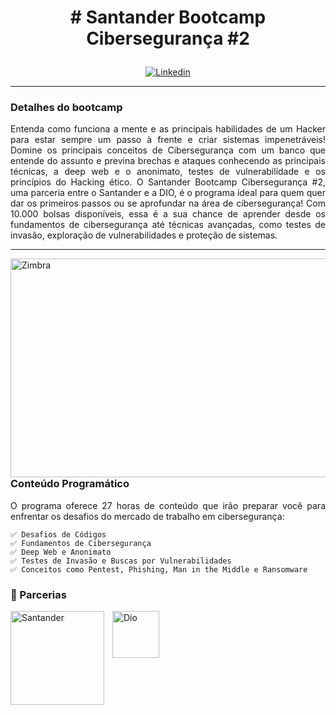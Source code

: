 <h1><p align="center"># Santander Bootcamp Cibersegurança #2</p></h1>



<p align="center">
    <a href="https://app.santanderopenacademy.com/pt-BR/program/santander-bootcamp-ciberseguranca-2">
        <img 
            alt="Linkedin" 
            title="Bootcamp Cibersegurança" 
            src="https://assets.santanderopenacademy.com/uploaded/programs/0d20f6c7-7a16-467a-afca-cdd8bf3f9395"
        />
    </a>
</p>

---
<h3><b> Detalhes do bootcamp </b></h3>

<p align="justify">Entenda como funciona a mente e as principais habilidades de um Hacker para estar sempre um passo à frente e criar sistemas impenetráveis! Domine os principais conceitos de Cibersegurança com um banco que entende do assunto e previna brechas e ataques conhecendo as principais técnicas, a deep web e o anonimato, testes de vulnerabilidade e os princípios do Hacking ético.
O Santander Bootcamp Cibersegurança #2, uma parceria entre o Santander e a DIO, é o programa ideal para quem quer dar os primeiros passos ou se aprofundar na área de cibersegurança! Com 10.000 bolsas disponíveis, essa é a sua chance de aprender desde os fundamentos de cibersegurança até técnicas avançadas, como testes de invasão, exploração de vulnerabilidades e proteção de sistemas.</p>

---
<h></h>
<p>
<img 
    align="left" 
    alt="Zimbra" 
    title="Zimbra Mail"
    width="1300px" 
    height="350px"
    style="padding-right: 3000px;" 
    src="https://img.freepik.com/vetores-gratis/conceito-de-seguranca-cibernetica_53876-93472.jpg" 
/>
</p>


<h></h>
<h3><b> Conteúdo Programático </b></h3>
<p align="justify">O programa oferece 27 horas de conteúdo que irão preparar você para enfrentar os desafios do mercado de trabalho em cibersegurança:</p>

    ✅ Desafios de Códigos
    ✅ Fundamentos de Cibersegurança 
    ✅ Deep Web e Anonimato 
    ✅ Testes de Invasão e Buscas por Vulnerabilidades 
    ✅ Conceitos como Pentest, Phishing, Man in the Middle e Ransomware 

### 🤖 Parcerias

<img 
    align="left" 
    alt="Santander" 
    title="Santander"
    width="150px" 
    style="padding-right: 10px;" 
    src="https://logospng.org/wp-content/uploads/santander.png](https://vetores.org/santander-svg-logo](https://github.com/Gnunes03/Santander_Bootcamp_Ciberseguranca2/blob/main/santander.svg" 
/>
<img 
    align="left" 
    alt="Dio" 
    title="Dio"
    width="75px" 
    style="padding-right: 10px;" 
    src="https://scontent.fsdu13-1.fna.fbcdn.net/v/t39.30808-6/252351143_3032284660434510_573860334119975718_n.jpg?_nc_cat=111&ccb=1-7&_nc_sid=6ee11a&_nc_ohc=Uxvc0FX2ssIQ7kNvgE57wMC&_nc_zt=23&_nc_ht=scontent.fsdu13-1.fna&_nc_gid=AIzL---WQSRgsuG3cMCbTtt&oh=00_AYDvZW4ckagq5XsRCjaRzrrLepouBQCb6I-lq9cVImVl0g&oe=6763C853" 
/>
<br/>

